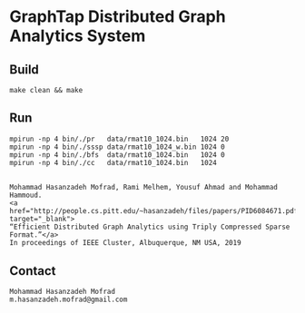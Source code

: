 # GraphTap Distributed Graph Analytics System

## Build
    make clean && make

## Run
    mpirun -np 4 bin/./pr   data/rmat10_1024.bin   1024 20
    mpirun -np 4 bin/./sssp data/rmat10_1024_w.bin 1024 0
    mpirun -np 4 bin/./bfs  data/rmat10_1024.bin   1024 0
    mpirun -np 4 bin/./cc   data/rmat10_1024.bin   1024

##
    Mohammad Hasanzadeh Mofrad, Rami Melhem, Yousuf Ahmad and Mohammad Hammoud. 
    <a href="http://people.cs.pitt.edu/~hasanzadeh/files/papers/PID6084671.pdf" target="_blank">
    “Efficient Distributed Graph Analytics using Triply Compressed Sparse Format.”</a>
    In proceedings of IEEE Cluster, Albuquerque, NM USA, 2019

## Contact
    Mohammad Hasanzadeh Mofrad
    m.hasanzadeh.mofrad@gmail.com
